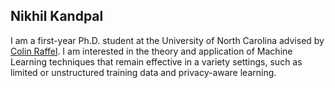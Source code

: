 ## Nikhil Kandpal

I am a first-year Ph.D. student at the University of North Carolina advised by [Colin Raffel](https://colinraffel.com/).  I am interested in the theory and application of Machine Learning techniques that remain effective in a variety settings, such as limited or unstructured training data and privacy-aware learning.
